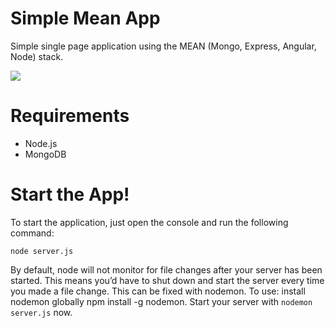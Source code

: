 # Simple Mean App
Simple single page application using the MEAN (Mongo, Express, Angular, Node) stack.

<img src="https://cask.scotch.io/2013/11/mean.jpg" />

# Requirements
* Node.js
* MongoDB

# Start the App!
To start the application, just open the console and run the following command:

<code>node server.js</code>

By default, node will not monitor for file changes after your server has been started. This means you’d have to shut down and start the server every time you made a file change. This can be fixed with nodemon. To use: install nodemon globally npm install -g nodemon. Start your server with <code>nodemon server.js</code> now. 
